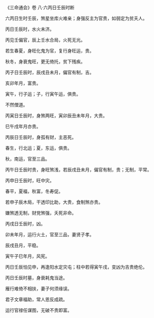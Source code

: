《三命通会》卷 八·六丙日壬辰时断

六丙日生时壬辰，煞星坐库火难亲；身强反主为官贵，如弱定为贫夭人。

丙日壬辰时，水火未济。

丙见壬偏官，辰上壬水合局，火死无光。

若生春夏，身旺化鬼为官，复行身旺运，贵。

秋冬，身衰鬼旺，更无倚托，贫下残疾。

丙子日壬辰时，辰戌丑未月，偏官有制，吉。

亥卯年月，富贵。

寅午，行子运；子，行寅午运，俱贵。

不然僧道。

丙寅日壬辰时，身煞两旺，寅卯辰丑未年月，大贵。

巳午戌年月亦贵。

丙辰日壬辰时，身孤有财，主恶死。

春生，行北运；夏，东运，俱贵。

秋，南运，官至三品。

丙午日壬辰时贵，身旺煞浅，若辰戌丑未月，偏官有制，贵；无制，平常。

丙申日壬辰时，旺中灾。

春平，夏福，秋富，冬寿促。

若申子辰木局，干透印比助，大贵，食制煞亦贵。

嫌煞透无制，财党煞强，夭死非命。

丙戌日壬辰时，凶。

卯未年月，运行火土，官至三品，妻贤子孝。

辰戌丑月，平稳。

寅午子巳年月，风宪。

丙日壬辰怕见申，再逢阳水定灾屯；柱中若得寅午戌，变凶为吉贵绝伦。

丙日壬辰时墓，身衰耗鬼当途。

雁行难倚不相扶，妻子何须缘误。

君子文章福助，常人恩反成疏。

运行官禄任谋图，无破不贵即富。

